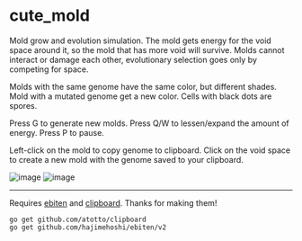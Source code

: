 # cute_mold
Mold grow and evolution simulation. The mold gets energy for the void space around it, so the mold that has more void will survive. Molds cannot interact or damage each other, evolutionary selection goes only by competing for space.

Molds with the same genome have the same color, but different shades. Mold with a mutated genome get a new color. Cells with black dots are spores. 

Press G to generate new molds. Press Q/W to lessen/expand the amount of energy. Press P to pause.

Left-click on the mold to copy genome to clipboard. Click on the void space to create a new mold with the genome saved to your clipboard.

![image](https://user-images.githubusercontent.com/108512083/177535171-0304a63c-e724-4912-a26f-7911203028e0.png)
![image](https://user-images.githubusercontent.com/108512083/177507626-4a31e661-5aef-4326-80cc-6e43719566d7.png)

---

Requires [ebiten](https://github.com/rxi/lume) and [clipboard](github.com/atotto/clipboard). Thanks for making them!
```
go get github.com/atotto/clipboard
go get github.com/hajimehoshi/ebiten/v2
```
